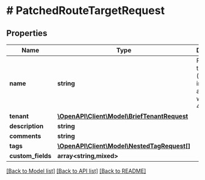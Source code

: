 # # PatchedRouteTargetRequest

## Properties

Name | Type | Description | Notes
------------ | ------------- | ------------- | -------------
**name** | **string** | Route target value (formatted in accordance with RFC 4360) | [optional]
**tenant** | [**\OpenAPI\Client\Model\BriefTenantRequest**](BriefTenantRequest.md) |  | [optional]
**description** | **string** |  | [optional]
**comments** | **string** |  | [optional]
**tags** | [**\OpenAPI\Client\Model\NestedTagRequest[]**](NestedTagRequest.md) |  | [optional]
**custom_fields** | **array<string,mixed>** |  | [optional]

[[Back to Model list]](../../README.md#models) [[Back to API list]](../../README.md#endpoints) [[Back to README]](../../README.md)
